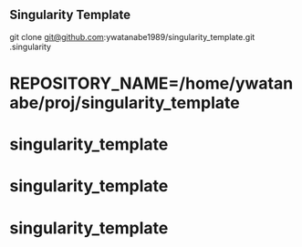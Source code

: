 ## Singularity Template
git clone git@github.com:ywatanabe1989/singularity_template.git .singularity
# REPOSITORY_NAME=/home/ywatanabe/proj/singularity_template
# singularity_template
# singularity_template
# singularity_template
